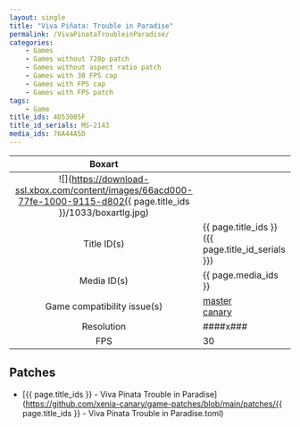 ```yaml
---
layout: single
title: "Viva Piñata: Trouble in Paradise"
permalink: /VivaPinataTroubleinParadise/
categories:
    - Games
    - Games without 720p patch
    - Games without aspect ratio patch
    - Games with 30 FPS cap
    - Games with FPS cap
    - Games with FPS patch
tags:
    - Game
title_ids: 4D53085F
title_id_serials: MS-2143
media_ids: 76A44A5D
---
```


| Boxart                      |                                                                                        |
| :----:                      | :-                                                                                     |
| ![](https://download-ssl.xbox.com/content/images/66acd000-77fe-1000-9115-d802{{ page.title_ids }}/1033/boxartlg.jpg) |
| Title ID(s)                 | {{ page.title_ids }} ({{ page.title_id_serials }})                                     |
| Media ID(s)                 | {{ page.media_ids }}                                                                   |
| Game compatibility issue(s) | [master](https://github.com/xenia-project/game-compatibility/issues/)<br>[canary](https://github.com/xenia-canary/game-compatibility/issues/) |
| Resolution                  | ####x###                                                                               |
| FPS                         | 30                                                                                     |

## Patches
* [{{ page.title_ids }} - Viva Pinata Trouble in Paradise](https://github.com/xenia-canary/game-patches/blob/main/patches/{{ page.title_ids }} - Viva Pinata Trouble in Paradise.toml)

<!--This page was generated by a script. You can remove this comment once the page is verified to be free of mistakes.-->
